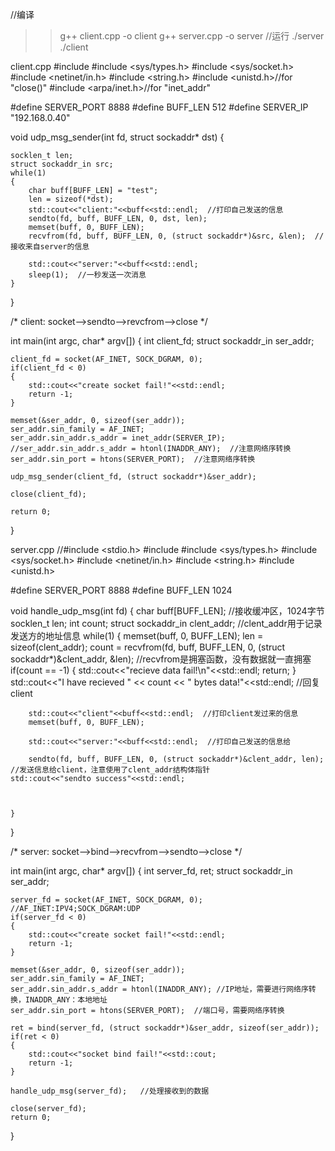 //编译
>> g++ client.cpp -o client
>> g++ server.cpp -o server
//运行
>> ./server
>> ./client



client.cpp
#include <iostream>
#include <sys/types.h>
#include <sys/socket.h>
#include <netinet/in.h>
#include <string.h>
#include <unistd.h>//for "close()"
#include <arpa/inet.h>//for "inet_addr"


#define SERVER_PORT 8888
#define BUFF_LEN 512
#define SERVER_IP "192.168.0.40"


void udp_msg_sender(int fd, struct sockaddr* dst)
{

    socklen_t len;
    struct sockaddr_in src;
    while(1)
    {
        char buff[BUFF_LEN] = "test";
        len = sizeof(*dst);
        std::cout<<"client:"<<buff<<std::endl;  //打印自己发送的信息
        sendto(fd, buff, BUFF_LEN, 0, dst, len);
        memset(buff, 0, BUFF_LEN);
        recvfrom(fd, buff, BUFF_LEN, 0, (struct sockaddr*)&src, &len);  //接收来自server的信息

        std::cout<<"server:"<<buff<<std::endl;
        sleep(1);  //一秒发送一次消息
    }
}

/*
    client:
            socket-->sendto-->revcfrom-->close
*/

int main(int argc, char* argv[])
{
    int client_fd;
    struct sockaddr_in ser_addr;

    client_fd = socket(AF_INET, SOCK_DGRAM, 0);
    if(client_fd < 0)
    {
        std::cout<<"create socket fail!"<<std::endl;
        return -1;
    }

    memset(&ser_addr, 0, sizeof(ser_addr));
    ser_addr.sin_family = AF_INET;
    ser_addr.sin_addr.s_addr = inet_addr(SERVER_IP);
    //ser_addr.sin_addr.s_addr = htonl(INADDR_ANY);  //注意网络序转换
    ser_addr.sin_port = htons(SERVER_PORT);  //注意网络序转换

    udp_msg_sender(client_fd, (struct sockaddr*)&ser_addr);

    close(client_fd);

    return 0;
}

server.cpp
//#include <stdio.h>
#include <iostream>
#include <sys/types.h>
#include <sys/socket.h>
#include <netinet/in.h>
#include <string.h>
#include <unistd.h>

#define SERVER_PORT 8888
#define BUFF_LEN 1024

void handle_udp_msg(int fd)
{
    char buff[BUFF_LEN];  //接收缓冲区，1024字节
    socklen_t len;
    int count;
    struct sockaddr_in clent_addr;  //clent_addr用于记录发送方的地址信息
    while(1)
    {
        memset(buff, 0, BUFF_LEN);
        len = sizeof(clent_addr);
        count = recvfrom(fd, buff, BUFF_LEN, 0, (struct sockaddr*)&clent_addr, &len);  //recvfrom是拥塞函数，没有数据就一直拥塞
        if(count == -1)
        {
            std::cout<<"recieve data fail!\n"<<std::endl;
            return;
        }
        std::cout<<"I have recieved " << count << " bytes data!"<<std::endl;  //回复client

        std::cout<<"client"<<buff<<std::endl;  //打印client发过来的信息
        memset(buff, 0, BUFF_LEN);

        std::cout<<"server:"<<buff<<std::endl;  //打印自己发送的信息给

        sendto(fd, buff, BUFF_LEN, 0, (struct sockaddr*)&clent_addr, len);  //发送信息给client，注意使用了clent_addr结构体指针
	std::cout<<"sendto success"<<std::endl;



    }
}


/*
    server:
            socket-->bind-->recvfrom-->sendto-->close
*/

int main(int argc, char* argv[])
{
    int server_fd, ret;
    struct sockaddr_in ser_addr; 

    server_fd = socket(AF_INET, SOCK_DGRAM, 0); //AF_INET:IPV4;SOCK_DGRAM:UDP
    if(server_fd < 0)
    {
        std::cout<<"create socket fail!"<<std::endl;
        return -1;
    }

    memset(&ser_addr, 0, sizeof(ser_addr));
    ser_addr.sin_family = AF_INET;
    ser_addr.sin_addr.s_addr = htonl(INADDR_ANY); //IP地址，需要进行网络序转换，INADDR_ANY：本地地址
    ser_addr.sin_port = htons(SERVER_PORT);  //端口号，需要网络序转换

    ret = bind(server_fd, (struct sockaddr*)&ser_addr, sizeof(ser_addr));
    if(ret < 0)
    {
        std::cout<<"socket bind fail!"<<std::cout;
        return -1;
    }

    handle_udp_msg(server_fd);   //处理接收到的数据

    close(server_fd);
    return 0;
}